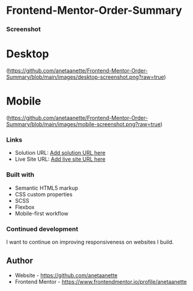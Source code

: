 # Frontend-Mentor-Order-Summary

### Screenshot

# Desktop

(https://github.com/anetaanette/Frontend-Mentor-Order-Summary/blob/main/images/desktop-screenshot.png?raw=true)

# Mobile

(https://github.com/anetaanette/Frontend-Mentor-Order-Summary/blob/main/images/mobile-screenshot.png?raw=true)

### Links

- Solution URL: [Add solution URL here](https://your-solution-url.com)
- Live Site URL: [Add live site URL here](https://your-live-site-url.com)

### Built with

- Semantic HTML5 markup
- CSS custom properties
- SCSS
- Flexbox
- Mobile-first workflow

### Continued development

I want to continue on improving responsiveness on websites I build.

## Author

- Website - https://github.com/anetaanette
- Frontend Mentor - https://www.frontendmentor.io/profile/anetaanette
